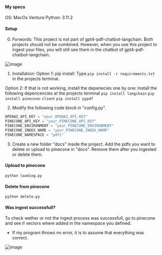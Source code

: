 #### My specs
OS: MacOs Ventura
Python: 3.11.2

#### Setup
0. Forwords:
  This project is not part of gpt4-pdf-chatbot-langchain. Both projects should not be combined.
  However, when you use this project to ingest your files, you will still see them in the chatbot of gpt4-pdf-chatbot-langchain.

  ![image](https://user-images.githubusercontent.com/132441647/236612075-22b00aaf-ffe9-4de7-b0a2-5e59bb209931.png)

1. Installation:
  Option 1: pip install:
  Type `pip install -r requirements.txt` in the projects terminal.
  
  Option 2: If that is not working, install the depenecies one by one:
  Install the following depencencies at the projects terminal
  `pip install langchain`
  `pip install pinecone-client`
  `pip install pypdf`

2. Modify the following code block in "config.py".
  ```python
OPENAI_API_KEY = "your_OPENAI_API_KEY"
PINECONE_API_KEY = "your_PINECONE_API_KEY"
PINECONE_ENVIRONMENT = "your_PINECONE_ENVIRONMENT"
PINECONE_INDEX_NAME = "your_PINECONE_INDEX_NAME"
PINECONE_NAMESPACE = "pdfs"
  ```

3. Create a new folder "docs" inside the project.
  Add the pdfs you want to delete or upload to pinecone in "docs".
  Remove them after you ingested or delete them.

#### Upload to pinecone
`python loading.py`

#### Delete from pinecone
`python delete.py`

#### Was ingest successfull?
To check wether or not the ingest process was successfull, go to pinecone and see if vectors where added in the namespace you defined.
- If my program throws no error, it is to assume that everything was correct.

![image](https://user-images.githubusercontent.com/132441647/236612380-9ee52077-aa5f-4f7d-bd61-a606f4bbc5ce.png)
